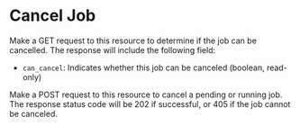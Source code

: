 # Cancel Job

Make a GET request to this resource to determine if the job can be cancelled.
The response will include the following field:

* `can_cancel`: Indicates whether this job can be canceled (boolean, read-only)

Make a POST request to this resource to cancel a pending or running job.  The
response status code will be 202 if successful, or 405 if the job cannot be
canceled.
